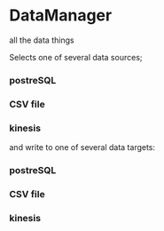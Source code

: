 # DataManager
all the data things

Selects one of several data sources;
### postreSQL
### CSV file 
### kinesis

and write to one of several data targets:
### postreSQL
### CSV file 
### kinesis
